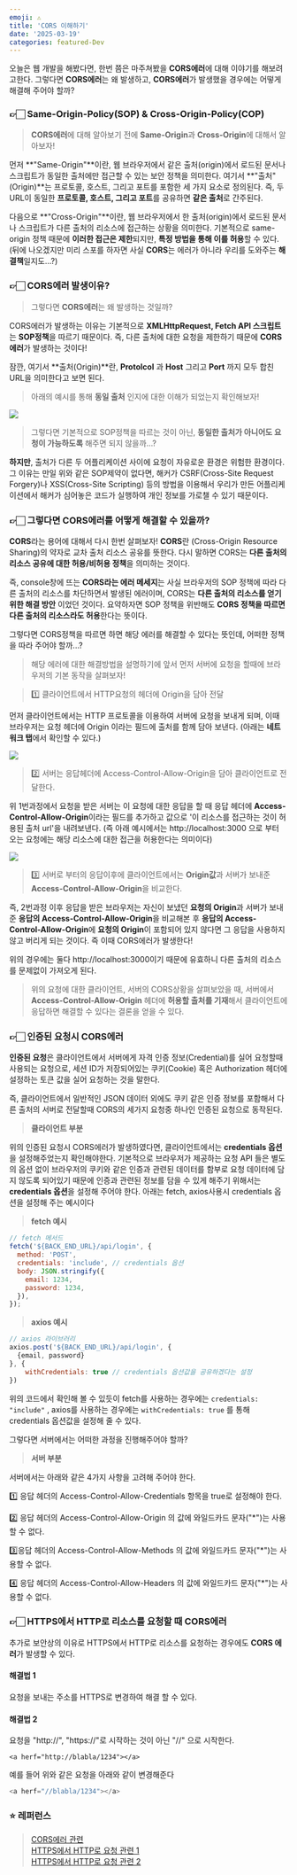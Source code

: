 ```yaml
---
emoji: ⚠️
title: 'CORS 이해하기'
date: '2025-03-19'
categories: featured-Dev
---
```


오늘은 웹 개발을 해봤다면, 한번 쯤은 마주쳐봤을 **CORS에러**에 대해 이야기를 해보려고한다. 그렇다면 **CORS에러**는 왜 발생하고, **CORS에러**가 발생했을 경우에는 어떻게 해결해 주어야 할까?

### 👉🏻 Same-Origin-Policy(SOP) & Cross-Origin-Policy(COP)

> **CORS에러**에 대해 알아보기 전에 **Same-Origin**과 **Cross-Origin**에 대해서 알아보자!

먼저 **"Same-Origin"**이란, 웹 브라우저에서 같은 출처(origin)에서 로드된 문서나 스크립트가 동일한 출처에만 접근할 수 있는 보안 정책을 의미한다. 여기서 **"출처"(Origin)**는 프로토콜, 호스트, 그리고 포트를 포함한 세 가지 요소로 정의된다. 즉, 두 URL이 동일한 **프로토콜, 호스트, 그리고 포트**를 공유하면 **같은 출처**로 간주된다.

다음으로 **"Cross-Origin"**이란, 웹 브라우저에서 한 출처(origin)에서 로드된 문서나 스크립트가 다른 출처의 리소스에 접근하는 상황을 의미한다. 기본적으로 same-origin 정책 때문에 **이러한 접근은 제한**되지만, **특정 방법을 통해 이를 허용**할 수 있다. (뒤에 나오겠지만 미리 스포를 하자면 사실 **CORS**는 에러가 아니라 우리를 도와주는 **해결책**일지도...?)

### 👉🏻 CORS에러 발생이유?

> 그렇다면 **CORS에러**는 왜 발생하는 것일까?

CORS에러가 발생하는 이유는 기본적으로 **XMLHttpRequest, Fetch API 스크립트**는 **SOP정책**을 따르기 때문이다. 즉, 다른 출처에 대한 요청을 제한하기 때문에 **CORS에러**가 발생하는 것이다!

잠깐, 여기서 **출처(Origin)**란, **Protolcol** 과 **Host** 그리고 **Port** 까지 모두 합친 URL을 의미한다고 보면 된다.

> 아래의 예시를 통해 **동일 출처** 인지에 대한 이해가 되었는지 확인해보자!

![](https://velog.velcdn.com/images/cllaude/post/f528571e-f3df-4a76-9be6-e7014c58bc8e/image.png)

> 그렇다면 기본적으로 SOP정책을 따르는 것이 아닌, **동일한 출처가 아니어도 요청이 가능하도록** 해주면 되지 않을까...?

**하지만**, 출처가 다른 두 어플리케이션 사이에 요청이 자유로운 환경은 위험한 환경이다. 그 이유는 만일 위와 같은 SOP제약이 없다면, 해커가 CSRF(Cross-Site Request Forgery)나 XSS(Cross-Site Scripting) 등의 방법을 이용해서 우리가 만든 어플리케이션에서 해커가 심어놓은 코드가 실행하여 개인 정보를 가로챌 수 있기 때문이다.

### 👉🏻 그렇다면 CORS에러를 어떻게 해결할 수 있을까?

**CORS**라는 용어에 대해서 다시 한번 살펴보자!
**CORS**란 (Cross-Origin Resource Sharing)의 약자로 교차 출처 리소스 공유를 뜻한다.
다시 말하면 CORS는 **다른 출처의 리소스 공유에 대한 허용/비허용 정책**을 의미하는 것이다.

즉, console창에 뜨는 **CORS라는 에러 메세지**는 사실 브라우저의 SOP 정책에 따라 다른 출처의 리소스를 차단하면서 발생된 에러이며, CORS는 **다른 출처의 리소스를 얻기위한 해결 방안** 이었던 것이다. 요약하자면 SOP 정책을 위반해도 **CORS 정책을 따르면 다른 출처의 리소스라도 허용**한다는 뜻이다.

그렇다면 CORS정책을 따르면 하면 해당 에러를 해결할 수 있다는 뜻인데, 어떠한 정책을 따라 주어야 할까...?

> 해당 에러에 대한 해결방법을 설명하기에 앞서 먼저 서버에 요청을 할때에 브라우저의 기본 동작을 살펴보자!

> 1️⃣ 클라이언트에서 HTTP요청의 헤더에 Origin을 담아 전달

먼저 클라이언트에서는 HTTP 프로토콜을 이용하여 서버에 요청을 보내게 되며, 이때 브라우저는 요청 헤더에 Origin 이라는 필드에 출처를 함께 담아 보낸다. (아래는 **네트워크 탭**에서 확인할 수 있다.)

![](https://velog.velcdn.com/images/cllaude/post/38a91e39-dad4-4be8-879b-bf9f26fb8968/image.png)

> 2️⃣ 서버는 응답헤더에 Access-Control-Allow-Origin을 담아 클라이언트로 전달한다.

위 1번과정에서 요청을 받은 서버는 이 요청에 대한 응답을 할 때 응답 헤더에 **Access-Control-Allow-Origin**이라는 필드를 추가하고 값으로 '이 리소스를 접근하는 것이 허용된 출처 url'을 내려보낸다. (즉 아래 예시에서는 http://localhost:3000 으로 부터 오는 요청에는 해당 리소스에 대한 접근을 허용한다는 의미이다)

![](https://velog.velcdn.com/images/cllaude/post/414535d9-1e78-4ac0-ac3b-e42859081a2b/image.png)

> 3️⃣ 서버로 부터의 응답이후에 클라이언트에서는 **Origin값**과 서버가 보내준 **Access-Control-Allow-Origin**을 비교한다.

즉, 2번과정 이후 응답을 받은 브라우저는 자신이 보냈던 **요청의 Origin**과 서버가 보내준 **응답의 Access-Control-Allow-Origin**을 비교해본 후 **응답의 Access-Control-Allow-Origin**에 **요청의 Origin**이 포함되어 있지 않다면 그 응답을 사용하지 않고 버리게 되는 것이다. 즉 이때 CORS에러가 발생한다!

위의 경우에는 둘다 http://localhost:3000이기 때문에 유효하니 다른 출처의 리소스를 문제없이 가져오게 된다.

> 위의 요청에 대한 클라이언트, 서버의 CORS상황을 살펴보았을 때, 서버에서 **Access-Control-Allow-Origin** 헤더에 **허용할 출처를 기재**해서 클라이언트에 응답하면 해결할 수 있다는 결론을 얻을 수 있다.

### 👉🏻 인증된 요청시 CORS에러

**인증된 요청**은 클라이언트에서 서버에게 자격 인증 정보(Credential)를 실어 요청할때 사용되는 요청으로, 세션 ID가 저장되어있는 쿠키(Cookie) 혹은 Authorization 헤더에 설정하는 토큰 값을 실어 요청하는 것을 말한다.

즉, 클라이언트에서 일반적인 JSON 데이터 외에도 쿠키 같은 인증 정보를 포함해서 다른 출처의 서버로 전달할때 CORS의 세가지 요청중 하나인 인증된 요청으로 동작된다.

> **클라이언트 부분**

위의 인증된 요청시 CORS에러가 발생하였다면, 클라이언트에서는 **credentials 옵션**을 설정해주었는지 확인해야한다.
기본적으로 브라우저가 제공하는 요청 API 들은 별도의 옵션 없이 브라우저의 쿠키와 같은 인증과 관련된 데이터를 함부로 요청 데이터에 담지 않도록 되어있기 때문에 인증과 관련된 정보를 담을 수 있게 해주기 위해서는 **credentials 옵션**을 설정해 주어야 한다.
아래는 fetch, axios사용시 credentials 옵션을 설정해 주는 예시이다

> **fetch 예시**

```javascript
// fetch 메서드
fetch('${BACK_END_URL}/api/login', {
  method: 'POST',
  credentials: 'include', // credentials 옵션
  body: JSON.stringify({
    email: 1234,
    password: 1234,
  }),
});
```

> **axios 예시**

```javascript
// axios 라이브러리
axios.post('${BACK_END_URL}/api/login', {
  {email, password}
}, {
	withCredentials: true // credentials 옵션값을 공유하겠다는 설정
})
```

위의 코드에서 확인해 볼 수 있듯이 fetch를 사용하는 경우에는 `credentials: "include"` , axios를 사용하는 경우에는 `withCredentials: true` 를 통해
credentials 옵션값을 설정해 줄 수 있다.

그렇다면 서버에서는 어떠한 과정을 진행해주어야 할까?

> **서버 부분**

서버에서는 아래와 같은 4가지 사항을 고려해 주어야 한다.

1️⃣ 응답 헤더의 Access-Control-Allow-Credentials 항목을 true로 설정해야 한다.

2️⃣ 응답 헤더의 Access-Control-Allow-Origin 의 값에 와일드카드 문자("\*")는 사용할 수 없다.

3️⃣응답 헤더의 Access-Control-Allow-Methods 의 값에 와일드카드 문자("\*")는 사용할 수 없다.

4️⃣ 응답 헤더의 Access-Control-Allow-Headers 의 값에 와일드카드 문자("\*")는 사용할 수 없다.

### 👉🏻 HTTPS에서 HTTP로 리소스를 요청할 때 CORS에러

추가로 보안상의 이유로 HTTPS에서 HTTP로 리소스를 요청하는 경우에도 **CORS 에러**가 발생할 수 있다.

#### 해결법 1

요청을 보내는 주소를 HTTPS로 변경하여 해결 할 수 있다.

#### 해결법 2

요청을 "http://", "https://"로 시작하는 것이 아닌 "//" 으로 시작한다.

```javscript
<a herf="http://blabla/1234"></a>
```

예를 들어 위와 같은 요청을 아래와 같이 변경해준다

```javascript
<a herf="//blabla/1234"></a>
```

### ⭐️ 레퍼런스

> [CORS에러 관련](https://inpa.tistory.com/entry/WEB-%F0%9F%93%9A-CORS-%F0%9F%92%AF-%EC%A0%95%EB%A6%AC-%ED%95%B4%EA%B2%B0-%EB%B0%A9%EB%B2%95-%F0%9F%91%8F) <br/> [HTTPS에서 HTTP로 요청 관련 1](https://www.jeong-min.com/30-cors-fe/) <br/> [HTTPS에서 HTTP로 요청 관련 2](https://velog.io/@shin6949/HTTPS%EC%97%90%EC%84%9C-HTTP-%EC%9A%94%EC%B2%AD-%EB%B8%94%EB%9D%BD-%EC%97%90%EB%9F%AC-%ED%95%B4%EA%B2%B0%ED%95%98%EA%B8%B0)
